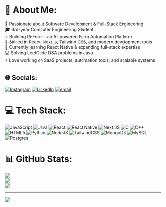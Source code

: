 # 💫 About Me:
🚀 Passionate about Software Development & Full-Stack Engineering<br>🎓 3rd-year Computer Engineering Student<br>💡 Building ReForm – an AI-powered Form Automation Platform<br>🔹 Skilled in React, Next.js, Tailwind CSS, and modern development tools<br>📱 Currently learning React Native & expanding full-stack expertise<br>💻 Solving LeetCode DSA problems in Java<br>⚡ Love working on SaaS projects, automation tools, and scalable systems


## 🌐 Socials:
[![Instagram](https://img.shields.io/badge/Instagram-%23E4405F.svg?logo=Instagram&logoColor=white)](https://instagram.com/muthuvelan.02) [![LinkedIn](https://img.shields.io/badge/LinkedIn-%230077B5.svg?logo=linkedin&logoColor=white)](https://linkedin.com/in/muthuvelan-thangaiah) [![email](https://img.shields.io/badge/Email-D14836?logo=gmail&logoColor=white)](mailto:tmuthuvelan0201@gmail.com) 

# 💻 Tech Stack:
![JavaScript](https://img.shields.io/badge/javascript-%23323330.svg?style=flat-square&logo=javascript&logoColor=%23F7DF1E) ![Java](https://img.shields.io/badge/java-%23ED8B00.svg?style=flat-square&logo=openjdk&logoColor=white) ![React](https://img.shields.io/badge/react-%2320232a.svg?style=flat-square&logo=react&logoColor=%2361DAFB) ![React Native](https://img.shields.io/badge/react_native-%2320232a.svg?style=flat-square&logo=react&logoColor=%2361DAFB) ![Next JS](https://img.shields.io/badge/Next-black?style=flat-square&logo=next.js&logoColor=white) ![C](https://img.shields.io/badge/c-%2300599C.svg?style=flat-square&logo=c&logoColor=white) ![C++](https://img.shields.io/badge/c++-%2300599C.svg?style=flat-square&logo=c%2B%2B&logoColor=white) ![HTML5](https://img.shields.io/badge/html5-%23E34F26.svg?style=flat-square&logo=html5&logoColor=white) ![Python](https://img.shields.io/badge/python-3670A0?style=flat-square&logo=python&logoColor=ffdd54) ![NodeJS](https://img.shields.io/badge/node.js-6DA55F?style=flat-square&logo=node.js&logoColor=white) ![TailwindCSS](https://img.shields.io/badge/tailwindcss-%2338B2AC.svg?style=flat-square&logo=tailwind-css&logoColor=white) ![MongoDB](https://img.shields.io/badge/MongoDB-%234ea94b.svg?style=flat-square&logo=mongodb&logoColor=white) ![MySQL](https://img.shields.io/badge/mysql-4479A1.svg?style=flat-square&logo=mysql&logoColor=white) ![Postgres](https://img.shields.io/badge/postgres-%23316192.svg?style=flat-square&logo=postgresql&logoColor=white)
# 📊 GitHub Stats:
![](https://github-readme-stats.vercel.app/api?username=Muthuvelan02&theme=aura_dark&hide_border=false&include_all_commits=true&count_private=true)<br/>
![](https://nirzak-streak-stats.vercel.app/?user=Muthuvelan02&theme=aura_dark&hide_border=false)<br/>
![](https://github-readme-stats.vercel.app/api/top-langs/?username=Muthuvelan02&theme=aura_dark&hide_border=false&include_all_commits=true&count_private=true&layout=compact)

---
[![](https://visitcount.itsvg.in/api?id=Muthuvelan02&icon=0&color=0)](https://visitcount.itsvg.in)

<!-- Proudly created with GPRM ( https://gprm.itsvg.in ) -->
